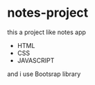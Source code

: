 # notes-project
<p>this a project like notes app</p>
<ul>
  <li>HTML</li>
  <li>CSS</li>
  <li>JAVASCRIPT</li>
</ul>
<p>and i use Bootsrap library</p>
